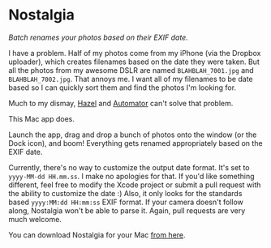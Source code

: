 Nostalgia
=========

_Batch renames your photos based on their EXIF date._

I have a problem. Half of my photos come from my iPhone (via the Dropbox uploader), which creates filenames based on the date they were taken. But all the photos from my awesome DSLR are named `BLAHBLAH_7001.jpg` and `BLAHBLAH_7002.jpg`. That annoys me. I want all of my filenames to be date based so I can quickly sort them and find the photos I'm looking for.

Much to my dismay, [Hazel](http://www.noodlesoft.com/hazel.php) and [Automator](https://en.wikipedia.org/wiki/Automator_(software)) can't solve that problem.

This Mac app does.

Launch the app, drag and drop a bunch of photos onto the window (or the Dock icon), and boom! Everything gets renamed appropriately based on the EXIF date.

Currently, there's no way to customize the output date format. It's set to `yyyy-MM-dd HH.mm.ss`. I make no apologies for that. If you'd like something different, feel free to modify the Xcode project or submit a pull request with the ability to customize the date :) Also, it only looks for the standards based `yyyy:MM:dd HH:mm:ss` EXIF format. If your camera doesn't follow along, Nostalgia won't be able to parse it. Again, pull requests are very much welcome.

You can download Nostalgia for your Mac [from here](https://github.com/tylerhall/Nostalgia/releases). 
